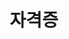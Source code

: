 ---
title: 자격증
type: widget_page
summary: 준비/취득한 자격증 정리
cascade:
  show_breadcrumb: true

# ✅ 이 'sections' 목록을 추가하세요.
sections:
  - certs
  # - experience  <-- 나중에 이 파일들도 추가할 수 있습니다.
  # - intro
---